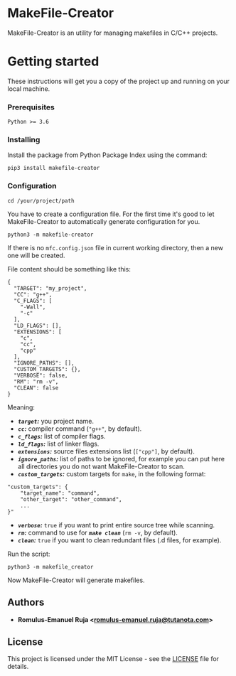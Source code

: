 # MakeFile-Creator

MakeFile-Creator is an utility for managing makefiles in C/C++ projects.

# Getting started

These instructions will get you a copy of the project up and running on your local machine.

### Prerequisites

`Python >= 3.6`

### Installing

Install the package from Python Package Index using the command:

`pip3 install makefile-creator`

### Configuration

`cd /your/project/path`

You have to create a configuration file. For the first time it's good to let 
MakeFile-Creator to automatically generate configuration for you.

`python3 -m makefile-creator`

If there is no `mfc.config.json` file in current working directory, then a new one
will be created.

File content should be something like this:

```
{
  "TARGET": "my_project",
  "CC": "g++",
  "C_FLAGS": [
    "-Wall",
    "-c"
  ],
  "LD_FLAGS": [],
  "EXTENSIONS": [
    "c",
    "cc",
    "cpp"
  ],
  "IGNORE_PATHS": [],
  "CUSTOM_TARGETS": {},
  "VERBOSE": false,
  "RM": "rm -v",
  "CLEAN": false
}
```

Meaning:
* _**`target`:**_ you project name.
* **_`cc`:_** compiler command (`"g++"`, by default).
* _**`c_flags`:**_ list of compiler flags.
* _**`ld_flags`:**_ list of linker flags.
* **_`extensions`:_** source files extensions list (`["cpp"]`, by default).
* **_`ignore_paths`:_** list of paths to be ignored, for example you can put here all
directories you do not want MakeFile-Creator to scan.
* **_`custom_targets`:_** custom targets for `make`, in the following format:

```
"custom_targets": {
    "target_name": "command",
    "other_target": "other_command",
    ...
}"
````

* **_`verbose`:_** `true` if you want to print entire source tree while scanning.
* **_`rm`:_** command to use for **_`make clean`_** (`rm -v`, by default).
* **_`clean`:_** `true` if you want to clean redundant files (.d files, for example).

Run the script:

`python3 -m makefile_creator`

Now MakeFile-Creator will generate makefiles.

## Authors

* **Romulus-Emanuel Ruja <<romulus-emanuel.ruja@tutanota.com>>**

## License

This project is licensed under the MIT License - see the [LICENSE](LICENSE) file for details.